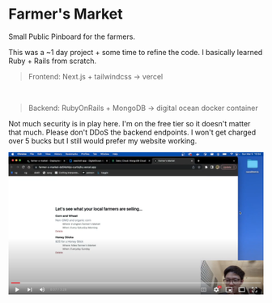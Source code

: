 # Farmer's Market
Small Public Pinboard for the farmers.

This was a ~1 day project + some time to refine the code. I basically learned Ruby + Rails from scratch. 

> Frontend: Next.js + tailwindcss -> vercel
<br/>

> Backend: RubyOnRails + MongoDB -> digital ocean docker container

Not much security is in play here. I'm on the free tier so it doesn't matter that much. 
Please don't DDoS the backend endpoints. I won't get charged over 5 bucks but I still would prefer my website working.

[![Watch the video](cover.png)](https://youtu.be/ySLy7PqLjXQ)
